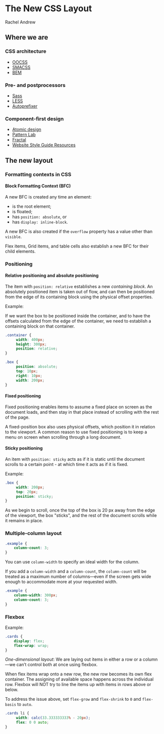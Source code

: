 # The New CSS Layout

Rachel Andrew

## Where we are

### CSS architecture

- [OOCSS](https://www.smashingmagazine.com/2011/12/an-introduction-to-object-oriented-css-oocss/)
- [SMACSS](https://smacss.com/)
- [BEM](http://getbem.com/)

### Pre- and postprocessors

- [Sass](http://sass-lang.com/)
- [LESS](http://lesscss.org/)
- [Autoprefixer](https://github.com/postcss/autoprefixer)

### Component-first design

- [Atomic design](http://atomicdesign.bradfrost.com/)
- [Pattern Lab](https://patternlab.io/)
- [Fractal](https://fractal.build/)
- [Website Style Guide Resources](http://styleguides.io/)

## The new layout

### Formatting contexts in CSS

#### Block Formatting Context (BFC)

A new BFC is created any time an element:

- is the root element;
- is floated;
- has `position: absolute`, or
- has `display: inline-block`.

A new BFC is also created if the `overflow` property has a value other than `visible`.

Flex items, Grid items, and table cells also establish a new BFC for their child elements.

### Positioning

#### Relative positioning and absolute positioning

The item with `position: relative` establishes a new *containing block*. An absolutely positioned item is taken out of flow, and can then be positioned from the edge of its containing block using the physical offset properties.

Example:

If we want the box to be positioned inside the container, and to have the offsets calculated from the edge of the container, we need to establish a containing block on that container.

```css
.container {
     width: 400px;
     height: 300px;
     position: relative;
}

.box {
     position: absolute;
     top: 10px;
     right: 10px;
     width: 200px;
}
```

#### Fixed positioning

Fixed positioning enables items to assume a fixed place on screen as the document loads, and then stay in that place instead of scrolling with the rest of the page.

A fixed-position box also uses physical offsets, which position it in relation to the viewport. A common reason to use fixed positioning is to keep a menu on screen when scrolling through a long document.

#### Sticky positioning

An item with `position: sticky` acts as if it is static until the document scrolls to a certain point - at which time it acts as if it is fixed.

Example:

```css
.box {
     width: 200px;
     top: 20px;
     position: sticky;
}
```

As we begin to scroll, once the top of the box is 20 px away from the edge of the viewport, the box "sticks", and the rest of the document scrolls while it remains in place.

### Multiple-column layout

```css
.example {
    column-count: 3;
}
```

You can use `column-width` to specify an ideal width for the column.

If you add a `column-width` and a `column-count`, the `column-count` will be treated as a maximum number of columns—even if the screen gets wide enough to accommodate more at your requested width.

```css
.example {
    column-width: 300px;
    column-count: 3;
}
```

### Flexbox

Example:

```css
.cards {
    display: flex;
    flex-wrap: wrap;
}
```

*One-dimensional layout*: We are laying out items in either a row or a column—we can’t control both at once using flexbox.

When flex items wrap onto a new row, the new row becomes its own flex container. The assigning of available space happens across the individual row. Flexbox will NOT try to line the items up with items in rows above or below.

To address the issue above, set `flex-grow` and `flex-shrink` to `0` and `flex-basis` to `auto`.

```css
.cards li {
     width: calc(33.333333333% - 20px);
     flex: 0 0 auto;
}
```
